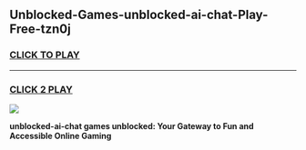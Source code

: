 
## Unblocked-Games-unblocked-ai-chat-Play-Free-tzn0j
<h3>
<a href="https://premium76.site?title=unblocked-ai-chat&ref=23A">CLICK TO PLAY</a></h3>
<hr>

<h3>
<a href="https://premium76.site?title=unblocked-ai-chat&ref=23A">CLICK 2 PLAY</a>
  
</h3>

<a href="https://premium76.site?title=unblocked-ai-chat&ref=23A"><img src="https://clearcache.store/games.png"></a>


**unblocked-ai-chat games unblocked: Your Gateway to Fun and Accessible Online Gaming**
